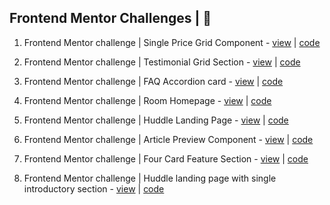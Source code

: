 ## Frontend Mentor Challenges | &#x1F4D8;

1. Frontend Mentor challenge | Single Price Grid Component - [view](https://fmc-single-price-grid.netlify.app/) | [code](https://github.com/Devsourabh/Frontend_mentor_challenges/tree/single-price-grid)

1. Frontend Mentor challenge | Testimonial Grid Section  -  [view](https://testimonial-grid.netlify.app/) | [code](https://github.com/Devsourabh/Frontend_mentor_challenges/tree/testimonial-grid)

1. Frontend Mentor challenge | FAQ Accordion card - [view](https://fmc-faq-accordion-card.netlify.app/) | [code](https://github.com/Devsourabh/Frontend_mentor_challenges/tree/faq-accordian-card)

1. Frontend Mentor challenge | Room Homepage - [view](https://fmc-room-homepage.netlify.app/) | [code](https://github.com/Devsourabh/Frontend_mentor_challenges/tree/room-homepage-master)

1. Frontend Mentor challenge | Huddle Landing Page - [view](https://fmc-huddle-landing-page.netlify.app/) | [code](https://github.com/Devsourabh/Frontend_mentor_challenges/tree/huddle-landing-page)

1. Frontend Mentor challenge | Article Preview Component - [view](https://fmc-article-preview-component.netlify.app/) | [code](https://github.com/Devsourabh/Frontend_mentor_challenges/tree/article-preview-component)

1. Frontend Mentor challenge | Four Card Feature Section - [view](https://fmc-four-card-feature.netlify.app/) | [code](https://github.com/Devsourabh/Frontend_mentor_challenges/tree/four-card-feature)

1. Frontend Mentor challenge | Huddle landing page with single introductory section - [view](https://fmc-huddle-introductory-section.netlify.app/) | [code](https://github.com/Devsourabh/Frontend_mentor_challenges/tree/huddle-single-introductory-section)

